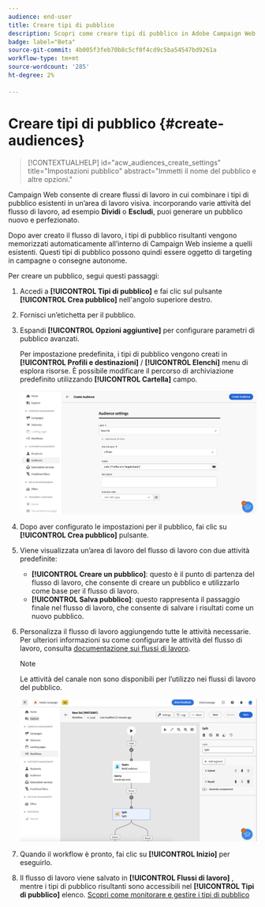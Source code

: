 ```yaml
---
audience: end-user
title: Creare tipi di pubblico
description: Scopri come creare tipi di pubblico in Adobe Campaign Web
badge: label="Beta"
source-git-commit: 4b005f3feb70b8c5cf0f4cd9c5ba54547bd9261a
workflow-type: tm+mt
source-wordcount: '285'
ht-degree: 2%

---
```



# Creare tipi di pubblico {#create-audiences}


>[!CONTEXTUALHELP]
>id="acw_audiences_create_settings"
>title="Impostazioni pubblico"
>abstract="Immetti il nome del pubblico e altre opzioni."

Campaign Web consente di creare flussi di lavoro in cui combinare i tipi di pubblico esistenti in un’area di lavoro visiva. incorporando varie attività del flusso di lavoro, ad esempio **Dividi** o **Escludi**, puoi generare un pubblico nuovo e perfezionato.

Dopo aver creato il flusso di lavoro, i tipi di pubblico risultanti vengono memorizzati automaticamente all’interno di Campaign Web insieme a quelli esistenti. Questi tipi di pubblico possono quindi essere oggetto di targeting in campagne o consegne autonome.

Per creare un pubblico, segui questi passaggi:

1. Accedi a **[!UICONTROL Tipi di pubblico]** e fai clic sul pulsante **[!UICONTROL Crea pubblico]** nell&#39;angolo superiore destro.
1. Fornisci un’etichetta per il pubblico.
1. Espandi **[!UICONTROL Opzioni aggiuntive]** per configurare parametri di pubblico avanzati.

   Per impostazione predefinita, i tipi di pubblico vengono creati in **[!UICONTROL Profili e destinazioni]** / **[!UICONTROL Elenchi]** menu di esplora risorse. È possibile modificare il percorso di archiviazione predefinito utilizzando **[!UICONTROL Cartella]** campo.

   ![](assets/audiences-settings.png)

1. Dopo aver configurato le impostazioni per il pubblico, fai clic su **[!UICONTROL Crea pubblico]** pulsante.

1. Viene visualizzata un’area di lavoro del flusso di lavoro con due attività predefinite:

   * **[!UICONTROL Creare un pubblico]**: questo è il punto di partenza del flusso di lavoro, che consente di creare un pubblico e utilizzarlo come base per il flusso di lavoro.
   * **[!UICONTROL Salva pubblico]**: questo rappresenta il passaggio finale nel flusso di lavoro, che consente di salvare i risultati come un nuovo pubblico.

1. Personalizza il flusso di lavoro aggiungendo tutte le attività necessarie. Per ulteriori informazioni su come configurare le attività del flusso di lavoro, consulta [documentazione sui flussi di lavoro](../workflows/activities/about-activities.md).

   >[!NOTE]
   >
   >Le attività del canale non sono disponibili per l’utilizzo nei flussi di lavoro del pubblico.

   ![](assets/audience-creation-canvas.png)

1. Quando il workflow è pronto, fai clic su **[!UICONTROL Inizio]** per eseguirlo.

1. Il flusso di lavoro viene salvato in **[!UICONTROL Flussi di lavoro]** , mentre i tipi di pubblico risultanti sono accessibili nel **[!UICONTROL Tipi di pubblico]** elenco. [Scopri come monitorare e gestire i tipi di pubblico](access-audiences.md)
